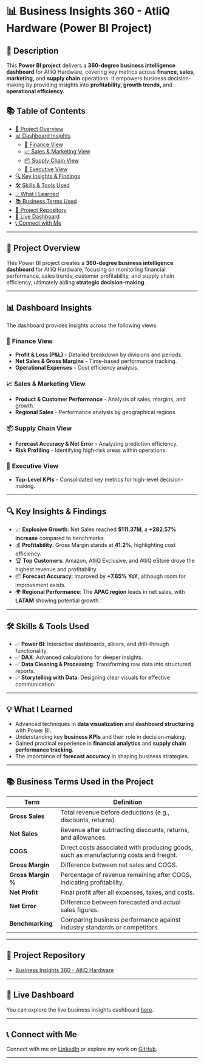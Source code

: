 # 📊 Business Insights 360 - AtliQ Hardware (Power BI Project)

## 📌 Description
This **Power BI project** delivers a **360-degree business intelligence dashboard** for AtliQ Hardware, covering key metrics across **finance, sales, marketing,** and **supply chain** operations. It empowers business decision-making by providing insights into **profitability, growth trends,** and **operational efficiency.**

## 📚 Table of Contents  
- [🚀 Project Overview](#-project-overview)  
- [📊 Dashboard Insights](#-dashboard-insights)  
  - [💸 Finance View](#-finance-view)  
  - [📈 Sales & Marketing View](#-sales--marketing-view)  
  - [📦 Supply Chain View](#-supply-chain-view)  
  - [👔 Executive View](#-executive-view)  
- [🔍 Key Insights & Findings](#-key-insights--findings)  
- [🛠 Skills & Tools Used](#-skills--tools-used)  
- [💡 What I Learned](#-what-i-learned)  
- [📚 Business Terms Used](#-business-terms-used-in-the-project)  
- [📂 Project Repository](#-project-repository)  
- [🔗 Live Dashboard](#-live-dashboard)   
- [📞 Connect with Me](#-connect-with-me)  

---

## 🚀 Project Overview
This Power BI project creates a **360-degree business intelligence dashboard** for AtliQ Hardware, focusing on monitoring financial performance, sales trends, customer profitability, and supply chain efficiency, ultimately aiding **strategic decision-making**.

---

## 📊 Dashboard Insights  
The dashboard provides insights across the following views:

### 💸 **Finance View**
- **Profit & Loss (P&L)** - Detailed breakdown by divisions and periods.
- **Net Sales & Gross Margins** - Time-based performance tracking.
- **Operational Expenses** - Cost efficiency analysis.

### 📈 **Sales & Marketing View**
- **Product & Customer Performance** - Analysis of sales, margins, and growth.
- **Regional Sales** - Performance analysis by geographical regions.

### 📦 **Supply Chain View**
- **Forecast Accuracy & Net Error** - Analyzing prediction efficiency.
- **Risk Profiling** - Identifying high-risk areas within operations.

### 👔 **Executive View**
- **Top-Level KPIs** - Consolidated key metrics for high-level decision-making.

---

## 🔍 **Key Insights & Findings**  
- 📈 **Explosive Growth**: Net Sales reached **$111.37M**, a **+282.57% increase** compared to benchmarks.
- 💰 **Profitability**: Gross Margin stands at **41.2%**, highlighting cost efficiency.
- 🏆 **Top Customers**: Amazon, AtliQ Exclusive, and AtliQ eStore drove the highest revenue and profitability.
- 📦 **Forecast Accuracy**: Improved by **+7.65% YoY**, although room for improvement exists.
- 🌍 **Regional Performance**: The **APAC region** leads in net sales, with **LATAM** showing potential growth.

---

## 🛠 **Skills & Tools Used**
- ✅ **Power BI**: Interactive dashboards, slicers, and drill-through functionality.
- ✅ **DAX**: Advanced calculations for deeper insights.
- ✅ **Data Cleaning & Processing**: Transforming raw data into structured reports.
- ✅ **Storytelling with Data**: Designing clear visuals for effective communication.

---

## 💡 **What I Learned**  
- Advanced techniques in **data visualization** and **dashboard structuring** with Power BI.
- Understanding key **business KPIs** and their role in decision-making.
- Gained practical experience in **financial analytics** and **supply chain performance tracking**.
- The importance of **forecast accuracy** in shaping business strategies.

---

## 📚 **Business Terms Used in the Project**  
| Term | Definition |
|------|------------|
| **Gross Sales** | Total revenue before deductions (e.g., discounts, returns). |
| **Net Sales** | Revenue after subtracting discounts, returns, and allowances. |
| **COGS** | Direct costs associated with producing goods, such as manufacturing costs and freight. |
| **Gross Margin** | Difference between net sales and COGS. |
| **Gross Margin %** | Percentage of revenue remaining after COGS, indicating profitability. |
| **Net Profit** | Final profit after all expenses, taxes, and costs. |
| **Net Error** | Difference between forecasted and actual sales figures. |
| **Benchmarking** | Comparing business performance against industry standards or competitors. |

---

## 📂 **Project Repository**  
- [Business Insights 360 - AtliQ Hardware](https://github.com/its-ekanshi/AtliQ-Hardware-Business-Insights-360)  

---

## 🔗 **Live Dashboard**  
You can explore the live business insights dashboard [here](https://app.powerbi.com/view?r=eyJrIjoiZDE1NjRmYTEtY2I1OS00ZjMzLTllN2ItNzZmOWU1YjhhZmY1IiwidCI6ImM2ZTU0OWIzLTVmNDUtNDAzMi1hYWU5LWQ0MjQ0ZGM1YjJjNCJ9).

---

## 📞 **Connect with Me**  
Connect with me on [LinkedIn](https://www.linkedin.com/in/ekanshisaxena/) or explore my work on [GitHub](https://github.com/its-ekanshi).

---

